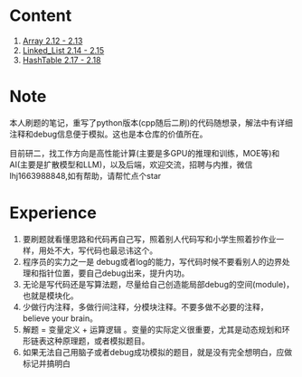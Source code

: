 # Content

1. [Array 2.12 - 2.13](./array.md)
2. [Linked_List 2.14 - 2.15](./Linked_List.md)
3. [HashTable 2.17 - 2.18](./HashTable.md)
# Note

本人刷题的笔记，重写了python版本(cpp随后二刷)的代码随想录，解法中有详细注释和debug信息便于模拟。这也是本仓库的价值所在。

目前研二，找工作方向是高性能计算(主要是多GPU的推理和训练，MOE等)和AI(主要是扩散模型和LLM)，以及后端，欢迎交流，招聘与内推，微信lhj1663988848,如有帮助，请帮忙点个star

# Experience

1. 要刷题就看懂思路和代码再自己写，照着别人代码写和小学生照着抄作业一样，用处不大，写代码也最忌讳这个。
2. 程序员的实力之一是 debug或者log的能力，写代码时候不要看别人的边界处理和指针位置，要自己debug出来，提升内功。
3. 无论是写代码还是写算法题，尽量给自己创造能局部debug的空间(module)，也就是模块化。
4. 少做行内注释，多做行间注释，分模块注释。不要多做不必要的注释，believe your brain。
5. 解题 = 变量定义 + 运算逻辑 。变量的实际定义很重要，尤其是动态规划和环形链表这种原理题，或者模拟题目。
6. 如果无法自己用脑子或者debug成功模拟的题目，就是没有完全想明白，应做标记并搞明白

